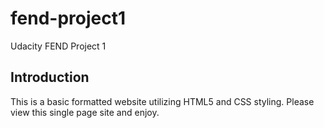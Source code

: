 # fend-project1
Udacity FEND Project 1

## Introduction

This is a basic formatted website utilizing HTML5 and CSS styling.  Please view this single page site and enjoy. 
